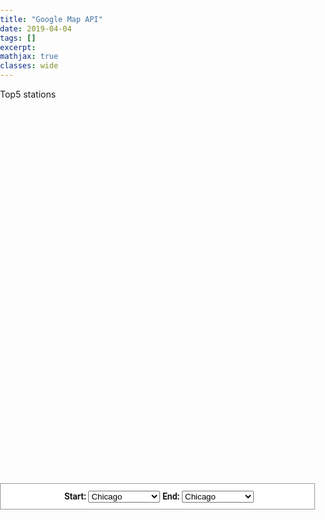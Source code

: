 ```yaml
---
title: "Google Map API"
date: 2019-04-04
tags: []
excerpt:
mathjax: true
classes: wide
---
```


Top5 stations

<head>
  <script type="text/javascript" src="https://www.gstatic.com/charts/loader.js"></script>
  <script type="text/javascript">
    google.charts.load("current", {
      "packages":["map"],
      "mapsApiKey": "AIzaSyAB-pv1qhTq8z2GnUDOK9vJQyErovz2eEo"
  });
    google.charts.setOnLoadCallback(drawChart);
    function drawChart() {
      var data = google.visualization.arrayToDataTable([
        ['Lat', 'Long', 'Name'],
        [40.696823, -73.935390, 'Top 1'],
        [40.668947, -73.931834, 'Top 2'],
        [40.662563, -73.908905, 'Top 3'],
        [40.678914, -73.903900, 'Top 4'],
        [40.675401, -73.871903, 'Top 5']
      ]);
      var map = new google.visualization.Map(document.getElementById('map_div'), {
        zoom: 3,
        center: {lat: 40.696823, lng: -73.935390}
        });
      map.draw(data, {
        showTooltip: true,
        showInfoWindow: true,
        mapTypeId: 'satellite'
      });
    }
  </script>
</head>
<body>
  <div id="map_div" style="width: 800px; height: 600px"></div>
</body>


<title>


<head>
  <meta name="viewport" content="initial-scale=1.0, user-scalable=no">
  <meta charset="utf-8">
  <title>Directions Service</title>
  <style>
    #map {
      height: 425px;
    }
    html, body {
      height: 100%;
      margin: 0;
      padding: 0;
    }
    #floating-panel {
      position: TOP_CENTER;
      top: 10px;
      left: 25%;
      z-index: 5;
      background-color: #fff;
      padding: 5px;
      border: 1px solid #999;
      text-align: center;
      font-family: 'Roboto','sans-serif';
      line-height: 30px;
      padding-left: 10px;
    }
  </style>
</head>
<body>
  <div id="floating-panel">
  <b>Start: </b>
  <select id="start">
    <option value="chicago, il">Chicago</option>
    <option value="st louis, mo">St Louis</option>
    <option value="joplin, mo">Joplin, MO</option>
    <option value="oklahoma city, ok">Oklahoma City</option>
    <option value="amarillo, tx">Amarillo</option>
    <option value="gallup, nm">Gallup, NM</option>
    <option value="flagstaff, az">Flagstaff, AZ</option>
    <option value="winona, az">Winona</option>
    <option value="kingman, az">Kingman</option>
    <option value="barstow, ca">Barstow</option>
    <option value="san bernardino, ca">San Bernardino</option>
    <option value="los angeles, ca">Los Angeles</option>
  </select>
  <b>End: </b>
  <select id="end">
    <option value="chicago, il">Chicago</option>
    <option value="st louis, mo">St Louis</option>
    <option value="joplin, mo">Joplin, MO</option>
    <option value="oklahoma city, ok">Oklahoma City</option>
    <option value="amarillo, tx">Amarillo</option>
    <option value="gallup, nm">Gallup, NM</option>
    <option value="flagstaff, az">Flagstaff, AZ</option>
    <option value="winona, az">Winona</option>
    <option value="kingman, az">Kingman</option>
    <option value="barstow, ca">Barstow</option>
    <option value="san bernardino, ca">San Bernardino</option>
    <option value="los angeles, ca">Los Angeles</option>
  </select>
  </div>
  <div id="map"></div>
  <script>
    function initMap() {
      var directionsService = new google.maps.DirectionsService;
      var directionsDisplay = new google.maps.DirectionsRenderer;
      var map = new google.maps.Map(document.getElementById('map'), {
        zoom: 7,
        center: {lat: 41.85, lng: -87.65}
      });
      directionsDisplay.setMap(map);

      var onChangeHandler = function() {
        calculateAndDisplayRoute(directionsService, directionsDisplay);
      };
      document.getElementById('start').addEventListener('change', onChangeHandler);
      document.getElementById('end').addEventListener('change', onChangeHandler);
    }

    function calculateAndDisplayRoute(directionsService, directionsDisplay) {
      directionsService.route({
        origin: document.getElementById('start').value,
        destination: document.getElementById('end').value,
        travelMode: 'DRIVING'
      }, function(response, status) {
        if (status === 'OK') {
          directionsDisplay.setDirections(response);
        } else {
          window.alert('Directions request failed due to ' + status);
        }
      });
    }
  </script>
  <script async defer
  src="https://maps.googleapis.com/maps/api/js?key=YOUR_API_KEY&callback=initMap">
  </script>
</body>
